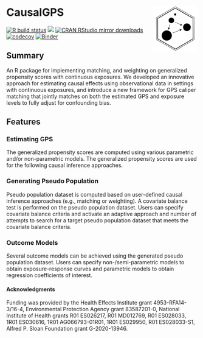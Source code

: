 # CausalGPS  <a href="https://fasrc.github.io/GPSmatching/"><img src="man/figures/png/causalgps_logo_01.png" align="right" width="120" /></a>

<!-- badges: start -->
[![R build status](https://github.com/fasrc/CausalGPS/workflows/R-CMD-check/badge.svg)](https://github.com/fasrc/CausalGPS/actions)
[![](http://www.r-pkg.org/badges/version-last-release/CausalGPS)](http://www.r-pkg.org/pkg/causalgps)
[![CRAN RStudio mirror downloads](https://cranlogs.r-pkg.org/badges/grand-total/CausalGPS)](https://cran.r-project.org/package=CausalGPS)
[![codecov](https://codecov.io/gh/fasrc/CausalGPS/branch/develop/graph/badge.svg?token=97PCUXRGXH)](https://app.codecov.io/gh/fasrc/CausalGPS/)
[![Binder](https://mybinder.org/badge_logo.svg)](https://mybinder.org/v2/gh/NSAPH/R_project_binder/master?urlpath=rstudio)
<!-- badges: end -->


## Summary

An R package for implementing matching, and weighting on generalized propensity scores with continuous exposures. We developed an innovative approach for estimating causal effects using observational data in settings with continuous exposures, and introduce a new framework for GPS caliper matching that jointly matches on both the estimated GPS and exposure levels to fully adjust for confounding bias.

## Features

### Estimating GPS

The generalized propensity scores are computed using various parametric and/or non-parametric models. The generalized propensity scores are used for the following causal inference approaches. 

### Generating Pseudo Population

Pseudo population dataset is computed based on user-defined causal inference approaches (e.g., matching or weighting). A covariate balance test is performed on the pseudo population dataset. Users can specify covariate balance criteria and activate an adaptive approach and number of attempts to search for a target pseudo population dataset that meets the covariate balance criteria.

###  Outcome Models

Several outcome models can be achieved using the generated pseudo population dataset. Users can specify non-/semi-parametric models to obtain exposure-response curves and parametric models to obtain regression coefficients of interest.

#### Acknowledgments

Funding was provided by the Health Effects Institute grant 4953-RFA14-3/16-4, Environmental Protection Agency grant 83587201-0, National Institute of Health grants R01 ES026217, R01 MD012769, R01 ES028033, 1R01 ES030616, 1R01 AG066793-01R01, 1R01 ES029950, R01 ES028033-S1, Alfred P. Sloan Foundation grant G-2020-13946.
